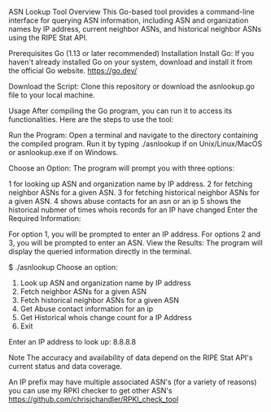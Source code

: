 ASN Lookup Tool
Overview
This Go-based tool provides a command-line interface for querying ASN information, including ASN and organization names by IP address, current neighbor ASNs, and historical neighbor ASNs using the RIPE Stat API.

Prerequisites
Go (1.13 or later recommended)
Installation
Install Go: If you haven't already installed Go on your system, download and install it from the official Go website. https://go.dev/

Download the Script: Clone this repository or download the asnlookup.go file to your local machine.

Usage
After compiling the Go program, you can run it to access its functionalities. Here are the steps to use the tool:

Run the Program:
Open a terminal and navigate to the directory containing the compiled program. Run it by typing ./asnlookup if on Unix/Linux/MacOS or asnlookup.exe if on Windows.

Choose an Option:
The program will prompt you with three options:

1 for looking up ASN and organization name by IP address.
2 for fetching neighbor ASNs for a given ASN.
3 for fetching historical neighbor ASNs for a given ASN.
4 shows abuse contacts for an asn or an ip
5 shows the historical nubmer of times whois records for an IP have changed
Enter the Required Information:

For option 1, you will be prompted to enter an IP address.
For options 2 and 3, you will be prompted to enter an ASN.
View the Results:
The program will display the queried information directly in the terminal.

$ ./asnlookup
Choose an option:
1. Look up ASN and organization name by IP address
2. Fetch neighbor ASNs for a given ASN
3. Fetch historical neighbor ASNs for a given ASN
4. Get Abuse contact information for an ip
5. Get Historical whois change count for a IP Address
6. Exit

Enter an IP address to look up: 8.8.8.8


Note
The accuracy and availability of data depend on the RIPE Stat API's current status and data coverage.

An IP prefix may have multiple associated ASN's (for a variety of reasons) you can use my RPKI checker to get other ASN's https://github.com/chrisjchandler/RPKI_check_tool
